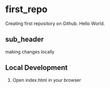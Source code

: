 # first_repo
Creating first repository on Github.
Hello World.  
## sub_header
making changes locally

## Local Development
1. Open index.html in your browser